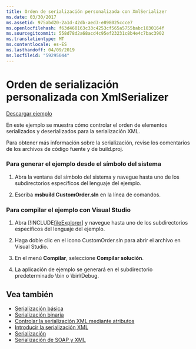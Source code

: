 ```yaml
---
title: Orden de serialización personalizada con XmlSerializer
ms.date: 03/30/2017
ms.assetid: 975abd20-2a1d-42db-aed3-e898025ccce7
ms.openlocfilehash: f63d460163c33c4253cf565a5755babc1030164f
ms.sourcegitcommit: 558d78d2a68acd4c95ef23231c8b4e4c7bac3902
ms.translationtype: MT
ms.contentlocale: es-ES
ms.lasthandoff: 04/09/2019
ms.locfileid: "59295044"
---
```

# <a name="custom-serialization-order-with-xmlserializer"></a>Orden de serialización personalizada con XmlSerializer
[Descargar ejemplo](https://download.microsoft.com/download/4/7/B/47B2164C-E780-4B10-8DE4-2CB5B886E0A6/Technologies/Serialization/Xml%20Serialization/CustomOrder.zip.exe)  
  
 En este ejemplo se muestra cómo controlar el orden de elementos serializados y deserializados para la serialización XML.  
  
 Para obtener más información sobre la serialización, revise los comentarios de los archivos de código fuente y de build.proj.  
  
### <a name="to-build-the-sample-using-the-command-prompt"></a>Para generar el ejemplo desde el símbolo del sistema  
  
1. Abra la ventana del símbolo del sistema y navegue hasta uno de los subdirectorios específicos del lenguaje del ejemplo.  
  
2. Escriba **msbuild CustomOrder.sln** en la línea de comandos.  
  
### <a name="to-build-the-sample-using-visual-studio"></a>Para compilar el ejemplo con Visual Studio  
  
1. Abra [!INCLUDE[fileExplorer](../../../includes/fileexplorer-md.md)] y navegue hasta uno de los subdirectorios específicos del lenguaje del ejemplo.  
  
2. Haga doble clic en el icono CustomOrder.sln para abrir el archivo en Visual Studio.  
  
3. En el menú **Compilar**, seleccione **Compilar solución**.  
  
4. La aplicación de ejemplo se generará en el subdirectorio predeterminado \bin o \bin\Debug.  
  
## <a name="see-also"></a>Vea también

- [Serialización básica](../../../docs/standard/serialization/basic-serialization.md)
- [Serialización binaria](../../../docs/standard/serialization/binary-serialization.md)
- [Controlar la serialización XML mediante atributos](../../../docs/standard/serialization/controlling-xml-serialization-using-attributes.md)
- [Introducir la serialización XML](../../../docs/standard/serialization/introducing-xml-serialization.md)
- [Serialización](../../../docs/standard/serialization/index.md)
- [Serialización de SOAP y XML](../../../docs/standard/serialization/xml-and-soap-serialization.md)

